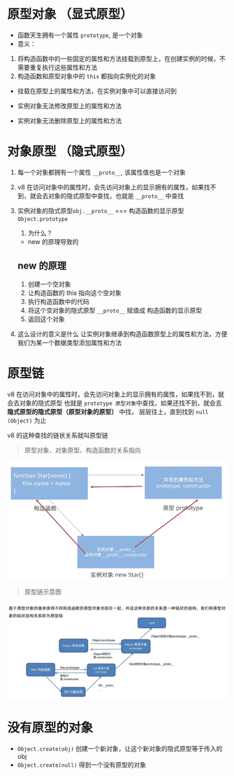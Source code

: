 # 原型对象 （显式原型）

- 函数天生拥有一个属性 `prototype`, 是一个对象
- 意义：

1. 将构造函数中的一些固定的属性和方法挂载到原型上，在创建实例的时候，不需要重复执行这些属性和方法
2. 构造函数和原型对象中的 `this` 都指向实例化的对象

- 挂载在原型上的属性和方法，在实例对象中可以直接访问到

- 实例对象无法修改原型上的属性和方法
- 实例对象无法删除原型上的属性和方法

# 对象原型 （隐式原型）

1. 每一个对象都拥有一个属性 `__proto__`, 该属性值也是一个对象
2. v8 在访问对象中的属性时，会先访问对象上的显示拥有的属性，如果找不到，就会去对象的隐式原型中查找，也就是 `__proto__` 中查找

3. 实例对象的隐式原型`obj.__proto__` === 构造函数的显示原型`Object.prototype`

    1. 为什么？

    - new 的原理导致的

   ## new 的原理

    1. 创建一个空对象
    2. 让构造函数的 this 指向这个空对象
    3. 执行构造函数中的代码
    4. 将这个空对象的隐式原型 `__proto__` 赋值成 构造函数的显示原型
    5. 返回这个对象

4. 这么设计的意义是什么
   让实例对象继承到构造函数原型上的属性和方法，方便我们为某一个数据类型添加属性和方法

# 原型链

v8 在访问对象中的属性时，会先访问对象上的显示拥有的属性，如果找不到，就会去对象的隐式原型
也就是 `prototype 原型对象`中查找，如果还找不到，就会去 **隐式原型的隐式原型（原型对象的原型）** 中找，
层层往上，直到找到 `null (Object)` 为止

v8 的这种查找的链状关系就叫原型链

> 原型对象、对象原型、构造函数的关系指向

![原型对象、对象原型、构造函数的关系指向](img.png)

> 原型链示意图

![原型链示意图](img_1.png)

# 没有原型的对象

- `Object.create(obj)`  创建一个新对象，让这个新对象的隐式原型等于传入的obj
- `Object.create(null)` 得到一个没有原型的对象

